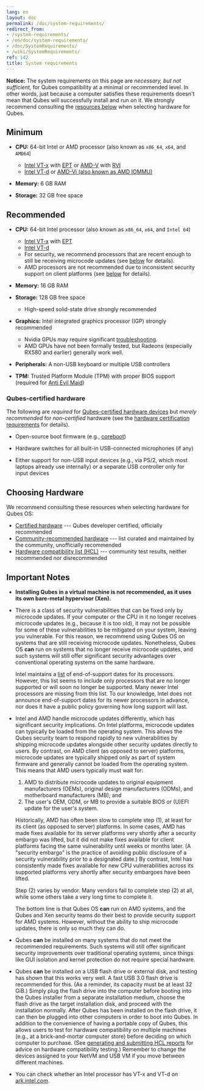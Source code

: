 ```yaml
---
lang: en
layout: doc
permalink: /doc/system-requirements/
redirect_from:
- /system-requirements/
- /en/doc/system-requirements/
- /doc/SystemRequirements/
- /wiki/SystemRequirements/
ref: 142
title: System requirements
---
```


<div class="alert alert-warning" role="alert">
  <i class="fa fa-exclamation-triangle"></i>
  <b>Notice:</b> The system requirements on this page are <em>necessary, but
  not sufficient,</em> for Qubes compatibility at a minimal or recommended
  level. In other words, just because a computer satisfies these requirements
  doesn't mean that Qubes will successfully install and run on it. We strongly
  recommend consulting the <a href="#choosing-hardware">resources below</a>
  when selecting hardware for Qubes.
</div>

## Minimum

- **CPU:** 64-bit Intel or AMD processor (also known as `x86_64`, `x64`, and `AMD64`)
  - [Intel VT-x](https://en.wikipedia.org/wiki/X86_virtualization#Intel_virtualization_.28VT-x.29) with [EPT](https://en.wikipedia.org/wiki/Second_Level_Address_Translation#Extended_Page_Tables) or [AMD-V](https://en.wikipedia.org/wiki/X86_virtualization#AMD_virtualization_.28AMD-V.29) with [RVI](https://en.wikipedia.org/wiki/Second_Level_Address_Translation#Rapid_Virtualization_Indexing)
  - [Intel VT-d](https://en.wikipedia.org/wiki/X86_virtualization#Intel-VT-d) or [AMD-Vi (also known as AMD IOMMU)](https://en.wikipedia.org/wiki/X86_virtualization#I.2FO_MMU_virtualization_.28AMD-Vi_and_Intel_VT-d.29)

- **Memory:** 6 GB RAM

- **Storage:** 32 GB free space

## Recommended

- **CPU:** 64-bit Intel processor (also known as `x86_64`, `x64`, and `Intel 64`)
  - [Intel VT-x](https://en.wikipedia.org/wiki/X86_virtualization#Intel_virtualization_.28VT-x.29) with [EPT](https://en.wikipedia.org/wiki/Second_Level_Address_Translation#Extended_Page_Tables)
  - [Intel VT-d](https://en.wikipedia.org/wiki/X86_virtualization#Intel-VT-d)
  - For security, we recommend processors that are recent enough to still be
    receiving microcode updates (see [below](#important-notes) for details).
  - AMD processors are not recommended due to inconsistent security support on
    client platforms (see [below](#important-notes) for details).

- **Memory:** 16 GB RAM

- **Storage:** 128 GB free space
  - High-speed solid-state drive strongly recommended

- **Graphics:** Intel integrated graphics processor (IGP) strongly recommended
  - Nvidia GPUs may require significant
    [troubleshooting](/doc/install-nvidia-driver/).
  - AMD GPUs have not been formally tested, but Radeons (especially RX580 and
    earlier) generally work well.

- **Peripherals:** A non-USB keyboard or multiple USB controllers

- **TPM:** Trusted Platform Module (TPM) with proper BIOS support (required for
  [Anti Evil Maid](/doc/anti-evil-maid/))

### Qubes-certified hardware

The following are *required* for [Qubes-certified hardware
devices](/doc/certified-hardware/) but *merely recommended* for *non-certified*
hardware (see the [hardware certification
requirements](/doc/certified-hardware/#hardware-certification-requirements) for
details).

- Open-source boot firmware (e.g., [coreboot](https://www.coreboot.org/))

- Hardware switches for all built-in USB-connected microphones (if any)

- Either support for non-USB input devices (e.g., via PS/2, which most laptops
  already use internally) or a separate USB controller only for input devices

## Choosing Hardware

We recommend consulting these resources when selecting hardware for Qubes OS:

- [Certified hardware](/doc/certified-hardware/) --- Qubes developer certified,
  officially recommended
- [Community-recommended hardware](https://forum.qubes-os.org/t/5560)
  --- list curated and maintained by the community, unofficially recommended
- [Hardware compatibility list (HCL)](/hcl/) --- community test results,
  neither recommended nor disrecommended

## Important Notes

- **Installing Qubes in a virtual machine is not recommended, as it uses its
  own bare-metal hypervisor (Xen).**

- There is a class of security vulnerabilities that can be fixed only by
  microcode updates. If your computer or the CPU in it no longer receives
  microcode updates (e.g., because it is too old), it may not be possible for
  some of these vulnerabilities to be mitigated on your system, leaving you
  vulnerable. For this reason, we recommend using Qubes OS on systems that are
  still receiving microcode updates. Nonetheless, Qubes OS **can** run on
  systems that no longer receive microcode updates, and such systems will still
  offer significant security advantages over conventional operating systems on
  the same hardware.

  Intel maintains a
  [list](https://www.intel.com/content/www/us/en/support/articles/000022396/processors.html)
  of end-of-support dates for its processors. However, this list seems to
  include only processors that are no longer supported or will soon no longer
  be supported. Many newer Intel processors are missing from this list. To our
  knowledge, Intel does not announce end-of-support dates for its newer
  processors in advance, nor does it have a public policy governing how long
  support will last.

- Intel and AMD handle microcode updates differently, which has significant
  security implications. On Intel platforms, microcode updates can typically be
  loaded from the operating system. This allows the Qubes security team to
  respond rapidly to new vulnerabilities by shipping microcode updates alongside
  other security updates directly to users. By contrast, on AMD client (as
  opposed to server) platforms, microcode updates are typically shipped only as
  part of system firmware and generally cannot be loaded from the operating
  system. This means that AMD users typically must wait for:
  
  1. AMD to distribute microcode updates to original equipment manufacturers
  (OEMs), original design manufacturers (ODMs), and motherboard manufacturers
  (MB); and
  2. The user's OEM, ODM, or MB to provide a suitable BIOS or (U)EFI update for
  the user's system.
  
  Historically, AMD has often been slow to complete step (1), at least for its
  client (as opposed to server) platforms. In some cases, AMD has made fixes
  available for its server platforms very shortly after a security embargo was
  lifted, but it did not make fixes available for client platforms facing the
  same vulnerability until weeks or months later. (A "security embargo" is the
  practice of avoiding public disclosure of a security vulnerability prior to a
  designated date.) By contrast, Intel has consistently made fixes available for
  new CPU vulnerabilities across its supported platforms very shortly after
  security embargoes have been lifted.

  Step (2) varies by vendor. Many vendors fail to complete step (2) at all,
  while some others take a very long time to complete it.
  
  The bottom line is that Qubes OS **can** run on AMD systems, and the Qubes and
  Xen security teams do their best to provide security support for AMD systems.
  However, without the ability to ship microcode updates, there is only so much
  they can do.

- Qubes **can** be installed on many systems that do not meet the recommended
  requirements. Such systems will still offer significant security improvements
  over traditional operating systems, since things like GUI isolation and
  kernel protection do not require special hardware.

- Qubes **can** be installed on a USB flash drive or external disk, and testing
  has shown that this works very well. A fast USB 3.0 flash drive is
  recommended for this. (As a reminder, its capacity must be at least 32 GiB.)
  Simply plug the flash drive into the computer before booting into the Qubes
  installer from a separate installation medium, choose the flash drive as the
  target installation disk, and proceed with the installation normally. After
  Qubes has been installed on the flash drive, it can then be plugged into
  other computers in order to boot into Qubes. In addition to the convenience
  of having a portable copy of Qubes, this allows users to test for hardware
  compatibility on multiple machines (e.g., at a brick-and-mortar computer
  store) before deciding on which computer to purchase. (See [generating and
  submitting HCL
  reports](/doc/how-to-use-the-hcl/#generating-and-submitting-new-reports) for
  advice on hardware compatibility testing.) Remember to change the devices
  assigned to your NetVM and USB VM if you move between different machines.

- You can check whether an Intel processor has VT-x and VT-d on
  [ark.intel.com](https://ark.intel.com/content/www/us/en/ark.html#@Processors).
